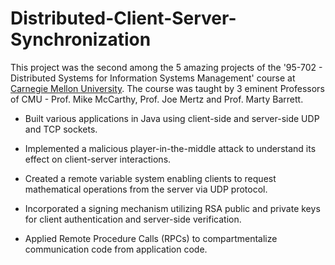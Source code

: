 # Distributed-Client-Server-Synchronization

This project was the second among the 5 amazing projects of the '95-702 - Distributed Systems for Information Systems Management' course at [Carnegie Mellon University](https://www.cmu.edu/). The course was taught by 3 eminent Professors of CMU - Prof. Mike McCarthy, Prof. Joe Mertz and Prof. Marty Barrett.

- Built various applications in Java using client-side and server-side UDP and TCP sockets.

- Implemented a malicious player-in-the-middle attack to understand its effect on client-server interactions.

- Created a remote variable system enabling clients to request mathematical operations from the server via UDP protocol.

- Incorporated a signing mechanism utilizing RSA public and private keys for client authentication and server-side verification.

- Applied Remote Procedure Calls (RPCs) to compartmentalize communication code from application code.
